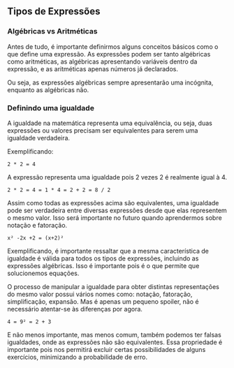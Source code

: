 ## Tipos de Expressões
### Algébricas vs Aritméticas

Antes de tudo, é importante definirmos alguns conceitos básicos como o que define uma expressão. As expressões podem ser tanto algébricas como aritméticas, as algébricas apresentando variáveis dentro da expressão, e as aritméticas apenas números já declarados.

Ou seja, as expressões algébricas sempre apresentarão uma incógnita, enquanto as algébricas não.

### Definindo uma igualdade

A igualdade na matemática representa uma equivalência, ou seja, duas expressões ou valores precisam ser equivalentes para serem uma igualdade verdadeira.

Exemplificando:

```2 * 2 = 4```

A expressão representa uma igualdade pois 2 vezes 2 é realmente igual à 4.

```2 * 2 = 4 = 1 * 4 = 2 + 2 = 8 / 2```

Assim como todas as expressões acima são equivalentes, uma igualdade pode ser verdadeira entre diversas expressões desde que elas representem o mesmo valor. Isso será importante no futuro quando aprendermos sobre notação e fatoração.

```x² -2x +2 = (x+2)²```

Exemplificando, é importante ressaltar que a mesma característica de igualdade é válida para todos os tipos de expressões, incluindo as expressões algébricas. Isso é importante pois é o que permite que solucionemos equações.

O processo de manipular a igualdade para obter distintas representações do mesmo valor possui vários nomes como: notação, fatoração, simplificação, expansão.
Mas é apenas um pequeno spoiler, não é necessário atentar-se às diferenças por agora.

```4 = 9² = 2 + 3```

E não menos importante, mas menos comum, também podemos ter falsas igualdades, onde as expressões não são equivalentes. Essa propriedade é importante pois nos permitirá excluir certas possibilidades de alguns exercícios, minimizando a probabilidade de erro.